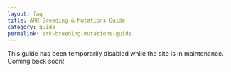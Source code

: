 ```yaml
---
layout: faq
title: ARK Breeding & Mutations Guide
category: guide
permalink: ark-breeding-mutations-guide
---
```


This guide has been temporarily disabled while the site is in maintenance. Coming back soon!